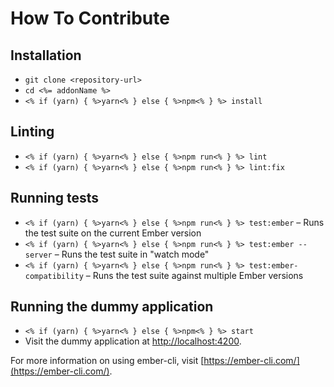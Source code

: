 # How To Contribute

## Installation

* `git clone <repository-url>`
* `cd <%= addonName %>`
* `<% if (yarn) { %>yarn<% } else { %>npm<% } %> install`

## Linting

* `<% if (yarn) { %>yarn<% } else { %>npm run<% } %> lint`
* `<% if (yarn) { %>yarn<% } else { %>npm run<% } %> lint:fix`

## Running tests

* `<% if (yarn) { %>yarn<% } else { %>npm run<% } %> test:ember` – Runs the test suite on the current Ember version
* `<% if (yarn) { %>yarn<% } else { %>npm run<% } %> test:ember --server` – Runs the test suite in "watch mode"
* `<% if (yarn) { %>yarn<% } else { %>npm run<% } %> test:ember-compatibility` – Runs the test suite against multiple Ember versions

## Running the dummy application

* `<% if (yarn) { %>yarn<% } else { %>npm<% } %> start`
* Visit the dummy application at [http://localhost:4200](http://localhost:4200).

For more information on using ember-cli, visit [https://ember-cli.com/](https://ember-cli.com/).

